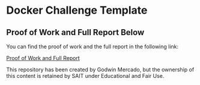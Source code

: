 # Docker Challenge Template

## Proof of Work and Full Report Below

You can find the proof of work and the full report in the following link:

[Proof of Work and Full Report](https://mysait-my.sharepoint.com/:w:/g/personal/godwinjb_mercado_edu_sait_ca/Eb-f3Bp5aN5Gg9ovQeHAK_QB5sAzyLxbpKZ3BXJAXQPVaA?e=p5IMme)

This repository has been created by Godwin Mercado, but the ownership of this content is retained by SAIT under Educational and Fair Use.
